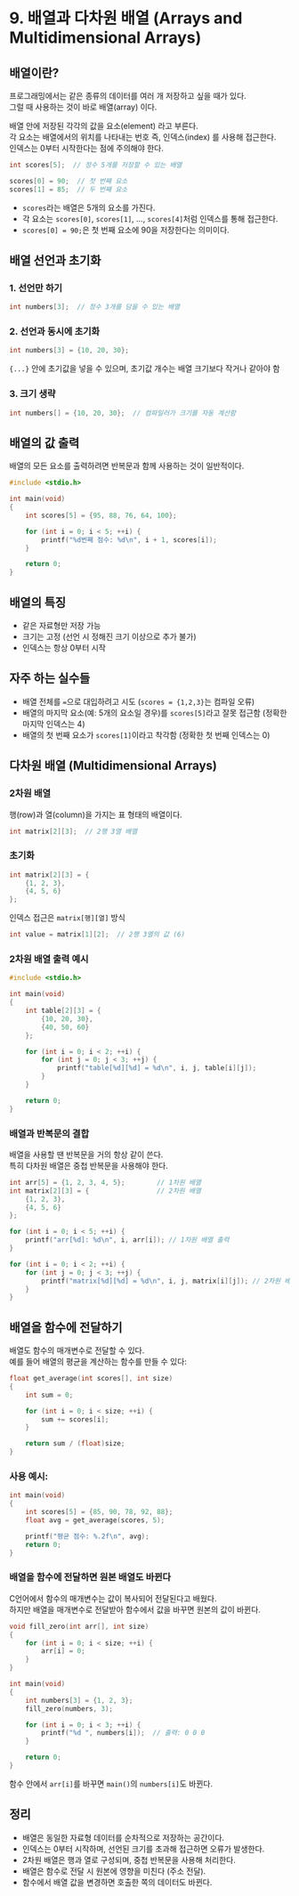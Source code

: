 # 9. 배열과 다차원 배열 (Arrays and Multidimensional Arrays)

## 배열이란?

프로그래밍에서는 같은 종류의 데이터를 여러 개 저장하고 싶을 때가 있다.  
그럴 때 사용하는 것이 바로 배열(array) 이다.

배열 안에 저장된 각각의 값을 요소(element) 라고 부른다.  
각 요소는 배열에서의 위치를 나타내는 번호 즉, 인덱스(index) 를 사용해 접근한다.  
인덱스는 0부터 시작한다는 점에 주의해야 한다.

```c
int scores[5];  // 정수 5개를 저장할 수 있는 배열
```

```c
scores[0] = 90;  // 첫 번째 요소
scores[1] = 85;  // 두 번째 요소
```

- `scores`라는 배열은 5개의 요소를 가진다.
- 각 요소는 `scores[0]`, `scores[1]`, ..., `scores[4]`처럼 인덱스를 통해 접근한다.
- `scores[0] = 90;`은 첫 번째 요소에 90을 저장한다는 의미이다.

## 배열 선언과 초기화

### 1. 선언만 하기

```c
int numbers[3];  // 정수 3개를 담을 수 있는 배열
```

### 2. 선언과 동시에 초기화

```c
int numbers[3] = {10, 20, 30};
```

`{...}` 안에 초기값을 넣을 수 있으며, 초기값 개수는 배열 크기보다 작거나 같아야 함

### 3. 크기 생략

```c
int numbers[] = {10, 20, 30};  // 컴파일러가 크기를 자동 계산함
```

## 배열의 값 출력

배열의 모든 요소를 출력하려면 반복문과 함께 사용하는 것이 일반적이다.

```c
#include <stdio.h>

int main(void)
{
    int scores[5] = {95, 88, 76, 64, 100};

    for (int i = 0; i < 5; ++i) {
        printf("%d번째 점수: %d\n", i + 1, scores[i]);
    }

    return 0;
}
```

## 배열의 특징

- 같은 자료형만 저장 가능
- 크기는 고정 (선언 시 정해진 크기 이상으로 추가 불가)
- 인덱스는 항상 0부터 시작

## 자주 하는 실수들

- 배열 전체를 `=`으로 대입하려고 시도 (`scores = {1,2,3}`는 컴파일 오류)
- 배열의 마지막 요소(예: 5개의 요소일 경우)를 `scores[5]`라고 잘못 접근함 (정확한 마지막 인덱스는 4)
- 배열의 첫 번째 요소가 `scores[1]`이라고 착각함 (정확한 첫 번째 인덱스는 0)

## 다차원 배열 (Multidimensional Arrays)

### 2차원 배열

행(row)과 열(column)을 가지는 표 형태의 배열이다.

```c
int matrix[2][3];  // 2행 3열 배열
```

### 초기화

```c
int matrix[2][3] = {
    {1, 2, 3},
    {4, 5, 6}
};
```

인덱스 접근은 `matrix[행][열]` 방식

```c
int value = matrix[1][2];  // 2행 3열의 값 (6)
```

### 2차원 배열 출력 예시

```c
#include <stdio.h>

int main(void)
{
    int table[2][3] = {
        {10, 20, 30},
        {40, 50, 60}
    };

    for (int i = 0; i < 2; ++i) {
        for (int j = 0; j < 3; ++j) {
            printf("table[%d][%d] = %d\n", i, j, table[i][j]);
        }
    }

    return 0;
}
```

### 배열과 반복문의 결합

배열을 사용할 땐 반복문을 거의 항상 같이 쓴다.  
특히 다차원 배열은 중첩 반복문을 사용해야 한다.

```c
int arr[5] = {1, 2, 3, 4, 5};        // 1차원 배열
int matrix[2][3] = {                 // 2차원 배열
    {1, 2, 3}, 
    {4, 5, 6}
};  

for (int i = 0; i < 5; ++i) {
    printf("arr[%d]: %d\n", i, arr[i]); // 1차원 배열 출력
}

for (int i = 0; i < 2; ++i) {
    for (int j = 0; j < 3; ++j) {
        printf("matrix[%d][%d] = %d\n", i, j, matrix[i][j]); // 2차원 배열 출력
    }
}
```

## 배열을 함수에 전달하기

배열도 함수의 매개변수로 전달할 수 있다.  
예를 들어 배열의 평균을 계산하는 함수를 만들 수 있다:

```c
float get_average(int scores[], int size)
{
    int sum = 0;

    for (int i = 0; i < size; ++i) {
        sum += scores[i];
    }

    return sum / (float)size;
}
```

### 사용 예시:

```c
int main(void)
{
    int scores[5] = {85, 90, 78, 92, 88};
    float avg = get_average(scores, 5);

    printf("평균 점수: %.2f\n", avg);
    return 0;
}
```

### 배열을 함수에 전달하면 원본 배열도 바뀐다

C언어에서 함수의 매개변수는 값이 복사되어 전달된다고 배웠다.  
하지만 배열을 매개변수로 전달받아 함수에서 값을 바꾸면 원본의 값이 바뀐다.

```c
void fill_zero(int arr[], int size)
{
    for (int i = 0; i < size; ++i) {
        arr[i] = 0;
    }
}
```

```c
int main(void)
{
    int numbers[3] = {1, 2, 3};
    fill_zero(numbers, 3);

    for (int i = 0; i < 3; ++i) {
        printf("%d ", numbers[i]);  // 출력: 0 0 0
    }

    return 0;
}
```

함수 안에서 `arr[i]`를 바꾸면 `main()`의 `numbers[i]`도 바뀐다.

## 정리

* 배열은 동일한 자료형 데이터를 순차적으로 저장하는 공간이다.
* 인덱스는 0부터 시작하며, 선언된 크기를 초과해 접근하면 오류가 발생한다.
* 2차원 배열은 행과 열로 구성되며, 중첩 반복문을 사용해 처리한다.
* 배열은 함수로 전달 시 원본에 영향을 미친다 (주소 전달).
* 함수에서 배열 값을 변경하면 호출한 쪽의 데이터도 바뀐다.